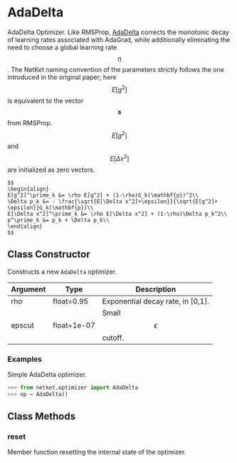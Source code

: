 # AdaDelta
AdaDelta Optimizer.
    Like RMSProp, [AdaDelta](http://arxiv.org/abs/1212.5701) corrects the
    monotonic decay of learning rates associated with AdaGrad,
    while additionally eliminating the need to choose a global
    learning rate $$ \eta $$. The NetKet naming convention of
    the parameters strictly follows the one introduced in the original paper;
    here $$E[g^2]$$ is equivalent to the vector $$\mathbf{s}$$ from RMSProp.
    $$E[g^2]$$ and $$E[\Delta x^2]$$ are initialized as zero vectors.

    $$
    \begin{align}
    E[g^2]^\prime_k &= \rho E[g^2] + (1-\rho)G_k(\mathbf{p})^2\\
    \Delta p_k &= - \frac{\sqrt{E[\Delta x^2]+\epsilon}}{\sqrt{E[g^2]+ \epsilon}}G_k(\mathbf{p})\\
    E[\Delta x^2]^\prime_k &= \rho E[\Delta x^2] + (1-\rho)\Delta p_k^2\\
    p^\prime_k &= p_k + \Delta p_k\\
    \end{align}
    $$

## Class Constructor
Constructs a new ``AdaDelta`` optimizer.

|Argument|   Type    |           Description           |
|--------|-----------|---------------------------------|
|rho     |float=0.95 |Exponential decay rate, in [0,1].|
|epscut  |float=1e-07|Small $$\epsilon$$ cutoff.       |

### Examples
Simple AdaDelta optimizer.

```python
>>> from netket.optimizer import AdaDelta
>>> op = AdaDelta()

```



## Class Methods 
### reset
Member function resetting the internal state of the optimizer.


